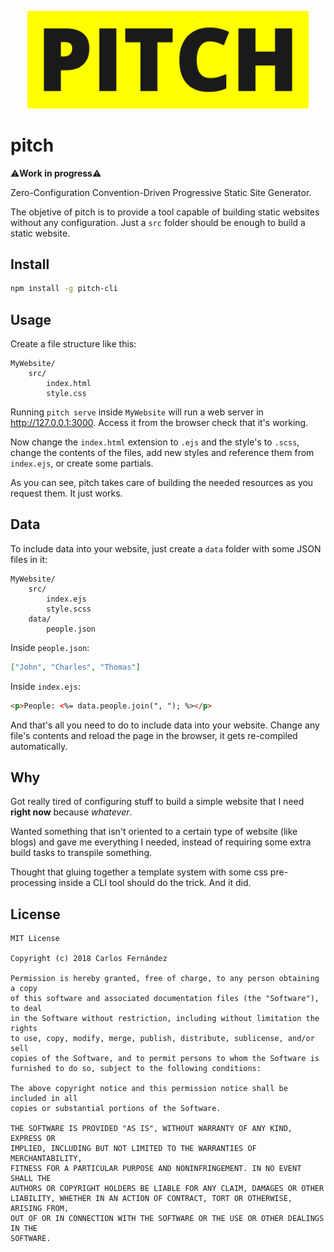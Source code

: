 <p align="center">
    <img width="450" src="./github-assets/logo.svg" />
</p>

# pitch #


⚠️**Work in progress**⚠️

Zero-Configuration Convention-Driven Progressive Static Site Generator.

The objetive of pitch is to provide a tool capable of building static websites without any configuration. Just a `src` folder should be enough to build a static website.

## Install ##

```bash
npm install -g pitch-cli
```

## Usage ##

Create a file structure like this:

```
MyWebsite/
    src/
        index.html
        style.css
```

Running `pitch serve` inside `MyWebsite` will run a web server in http://127.0.0.1:3000. Access it from the browser check that it's working.

Now change the `index.html` extension to `.ejs` and the style's to `.scss`, change the contents of the files, add new styles and reference them from `index.ejs`, or create some partials.

As you can see, pitch takes care of building the needed resources as you request them. It just works.

## Data ##

To include data into your website, just create a `data` folder with some JSON files in it:

```
MyWebsite/
    src/
        index.ejs
        style.scss
    data/
        people.json
```

Inside `people.json`:
```json
["John", "Charles", "Thomas"]
```

Inside `index.ejs`:
```html
<p>People: <%= data.people.join(", "); %></p>
```

And that's all you need to do to include data into your website. Change any file's contents and reload the page in the browser, it gets re-compiled automatically.

## Why ##

Got really tired of configuring stuff to build a simple website that I need **right now** because _whatever_.

Wanted something that isn't oriented to a certain type of website (like blogs) and gave me everything I needed, instead of requiring some extra build tasks to transpile something.

Thought that gluing together a template system with some css pre-processing inside a CLI tool should do the trick. And it did.

## License ##

```
MIT License

Copyright (c) 2018 Carlos Fernández

Permission is hereby granted, free of charge, to any person obtaining a copy
of this software and associated documentation files (the "Software"), to deal
in the Software without restriction, including without limitation the rights
to use, copy, modify, merge, publish, distribute, sublicense, and/or sell
copies of the Software, and to permit persons to whom the Software is
furnished to do so, subject to the following conditions:

The above copyright notice and this permission notice shall be included in all
copies or substantial portions of the Software.

THE SOFTWARE IS PROVIDED "AS IS", WITHOUT WARRANTY OF ANY KIND, EXPRESS OR
IMPLIED, INCLUDING BUT NOT LIMITED TO THE WARRANTIES OF MERCHANTABILITY,
FITNESS FOR A PARTICULAR PURPOSE AND NONINFRINGEMENT. IN NO EVENT SHALL THE
AUTHORS OR COPYRIGHT HOLDERS BE LIABLE FOR ANY CLAIM, DAMAGES OR OTHER
LIABILITY, WHETHER IN AN ACTION OF CONTRACT, TORT OR OTHERWISE, ARISING FROM,
OUT OF OR IN CONNECTION WITH THE SOFTWARE OR THE USE OR OTHER DEALINGS IN THE
SOFTWARE.
```
